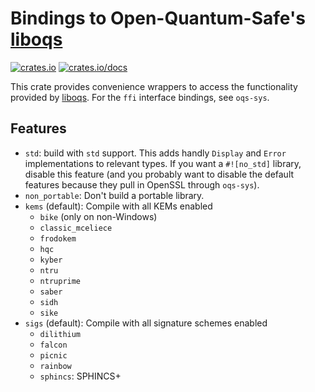 # Bindings to Open-Quantum-Safe's [liboqs][]

[![crates.io](https://img.shields.io/crates/v/oqs)](https://crates.io/crates/oqs)
[![crates.io/docs](https://img.shields.io/docsrs/oqs)](https://docs.rs/oqs/0.7.1/oqs/)

This crate provides convenience wrappers to access the functionality provided by [liboqs][].
For the ``ffi`` interface bindings, see ``oqs-sys``.

[liboqs]: https://github.com/Open-Quantum-Safe/liboqs

## Features

* `std`: build with `std` support. This adds handly `Display` and `Error` implementations
  to relevant types. If you want a `#![no_std]` library, disable this feature (and you
  probably want to disable the default features because they pull in OpenSSL through `oqs-sys`).
* `non_portable`: Don't build a portable library.
* `kems` (default): Compile with all KEMs enabled
    * `bike`  (only on non-Windows)
    * `classic_mceliece`
    * `frodokem`
    * `hqc`
    * `kyber`
    * `ntru`
    * `ntruprime`
    * `saber`
    * `sidh`
    * `sike`
* `sigs` (default): Compile with all signature schemes enabled
    * `dilithium`
    * `falcon`
    * `picnic`
    * `rainbow`
    * `sphincs`: SPHINCS+
